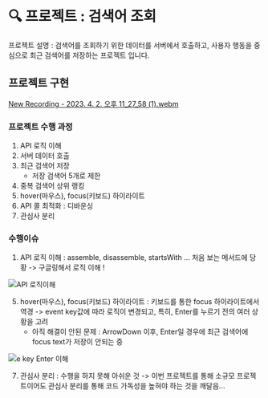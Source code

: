 # 🔍 프로젝트 : 검색어 조회

프로젝트 설명 : 
검색어를 조회하기 위한 데이터를 서버에서 호출하고, 사용자 행동을 중심으로 최근 검색어를 저장하는 프로젝트 입니다. 

## 프로젝트 구현
[New Recording - 2023. 4. 2. 오후 11_27_58 (1).webm](https://user-images.githubusercontent.com/77373566/229359276-0d7e2568-ee12-45a1-9f09-424e854ca1b0.webm)

### 프로젝트 수행 과정

1) API 로직 이해
2) 서버 데이터 호출
3) 최근 검색어 저장
    - 저장 검색어 5개로 제한
4) 중복 검색어 상위 랭킹
5) hover(마우스), focus(키보드) 하이라이트
6) API 콜 최적화 : 디바운싱
7) 관심사 분리

### 수행이슈

1) API 로직 이해 : assemble, disassemble, startsWith ... 처음 보는 메서드에 당황 -> 구글링해서 로직 이해 !

![API 로직이해](https://user-images.githubusercontent.com/77373566/229358275-e0966910-ae6b-4921-9ffb-35e3f9e2cd23.png)

5) hover(마우스), focus(키보드) 하이라이트 : 키보드를 통한 focus 하이라이트에서 역경 -> event key값에 따라 로직이 변경되고, 특히, Enter를 누르기 전의 여러 상황을 고려
    - 아직 해결이 안된 문제 : ArrowDown 이후, Enter일 경우에 최근 검색어에 focus text가 저장이 안되는 중

![e key Enter 이해](https://user-images.githubusercontent.com/77373566/229358861-23965751-dce4-4469-aa34-d78925dfafe4.png)

7) 관심사 분리 : 수행을 하지 못해 아쉬운 것 -> 이번 프로젝트를 통해 소규모 프로젝트이어도 관심사 분리를 통해 코드 가독성을 높혀야 하는 것을 깨달음...
